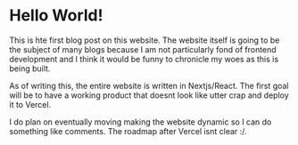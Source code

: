 # Hello World!

This is hte first blog post on this website. The website itself is going to be the subject of many blogs because I am not particularly fond of frontend development and I think it would be funny to chronicle my woes as this is being built. 

As of writing this, the entire website is written in Nextjs/React. The first goal will be to have a working product that doesnt look like utter crap and deploy it to Vercel. 

I do plan on eventually moving making the website dynamic so I can do something like comments. The roadmap after Vercel isnt clear :/.

